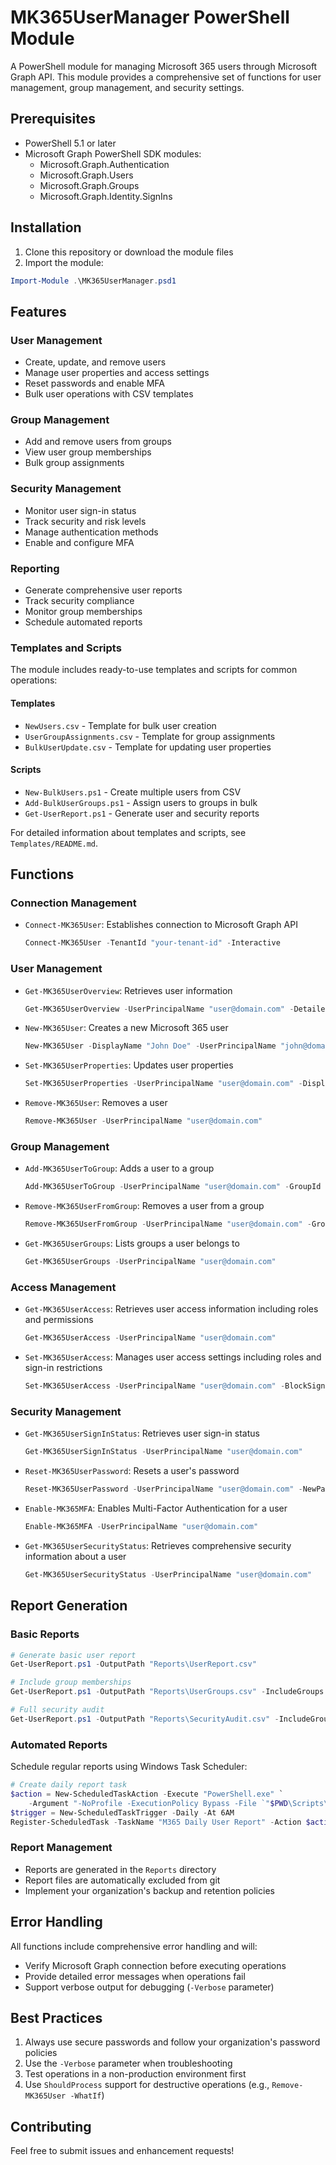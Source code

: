 # MK365UserManager PowerShell Module

A PowerShell module for managing Microsoft 365 users through Microsoft Graph API. This module provides a comprehensive set of functions for user management, group management, and security settings.

## Prerequisites

- PowerShell 5.1 or later
- Microsoft Graph PowerShell SDK modules:
  - Microsoft.Graph.Authentication
  - Microsoft.Graph.Users
  - Microsoft.Graph.Groups
  - Microsoft.Graph.Identity.SignIns

## Installation

1. Clone this repository or download the module files
2. Import the module:
```powershell
Import-Module .\MK365UserManager.psd1
```

## Features

### User Management
- Create, update, and remove users
- Manage user properties and access settings
- Reset passwords and enable MFA
- Bulk user operations with CSV templates

### Group Management
- Add and remove users from groups
- View user group memberships
- Bulk group assignments

### Security Management
- Monitor user sign-in status
- Track security and risk levels
- Manage authentication methods
- Enable and configure MFA

### Reporting
- Generate comprehensive user reports
- Track security compliance
- Monitor group memberships
- Schedule automated reports

### Templates and Scripts
The module includes ready-to-use templates and scripts for common operations:

#### Templates
- `NewUsers.csv` - Template for bulk user creation
- `UserGroupAssignments.csv` - Template for group assignments
- `BulkUserUpdate.csv` - Template for updating user properties

#### Scripts
- `New-BulkUsers.ps1` - Create multiple users from CSV
- `Add-BulkUserGroups.ps1` - Assign users to groups in bulk
- `Get-UserReport.ps1` - Generate user and security reports

For detailed information about templates and scripts, see `Templates/README.md`.

## Functions

### Connection Management
- `Connect-MK365User`: Establishes connection to Microsoft Graph API
  ```powershell
  Connect-MK365User -TenantId "your-tenant-id" -Interactive
  ```

### User Management
- `Get-MK365UserOverview`: Retrieves user information
  ```powershell
  Get-MK365UserOverview -UserPrincipalName "user@domain.com" -Detailed
  ```

- `New-MK365User`: Creates a new Microsoft 365 user
  ```powershell
  New-MK365User -DisplayName "John Doe" -UserPrincipalName "john@domain.com" -Password "SecurePass123!" -Department "IT"
  ```

- `Set-MK365UserProperties`: Updates user properties
  ```powershell
  Set-MK365UserProperties -UserPrincipalName "user@domain.com" -DisplayName "New Name" -Department "HR"
  ```

- `Remove-MK365User`: Removes a user
  ```powershell
  Remove-MK365User -UserPrincipalName "user@domain.com"
  ```

### Group Management
- `Add-MK365UserToGroup`: Adds a user to a group
  ```powershell
  Add-MK365UserToGroup -UserPrincipalName "user@domain.com" -GroupId "group-id"
  ```

- `Remove-MK365UserFromGroup`: Removes a user from a group
  ```powershell
  Remove-MK365UserFromGroup -UserPrincipalName "user@domain.com" -GroupId "group-id"
  ```

- `Get-MK365UserGroups`: Lists groups a user belongs to
  ```powershell
  Get-MK365UserGroups -UserPrincipalName "user@domain.com"
  ```

### Access Management
- `Get-MK365UserAccess`: Retrieves user access information including roles and permissions
  ```powershell
  Get-MK365UserAccess -UserPrincipalName "user@domain.com"
  ```

- `Set-MK365UserAccess`: Manages user access settings including roles and sign-in restrictions
  ```powershell
  Set-MK365UserAccess -UserPrincipalName "user@domain.com" -BlockSignIn $false -AddDirectoryRoles @("User Administrator")
  ```

### Security Management
- `Get-MK365UserSignInStatus`: Retrieves user sign-in status
  ```powershell
  Get-MK365UserSignInStatus -UserPrincipalName "user@domain.com"
  ```

- `Reset-MK365UserPassword`: Resets a user's password
  ```powershell
  Reset-MK365UserPassword -UserPrincipalName "user@domain.com" -NewPassword "NewSecurePass123!" -ForceChangePasswordNextSignIn
  ```

- `Enable-MK365MFA`: Enables Multi-Factor Authentication for a user
  ```powershell
  Enable-MK365MFA -UserPrincipalName "user@domain.com"
  ```

- `Get-MK365UserSecurityStatus`: Retrieves comprehensive security information about a user
  ```powershell
  Get-MK365UserSecurityStatus -UserPrincipalName "user@domain.com"
  ```

## Report Generation

### Basic Reports
```powershell
# Generate basic user report
Get-UserReport.ps1 -OutputPath "Reports\UserReport.csv"

# Include group memberships
Get-UserReport.ps1 -OutputPath "Reports\UserGroups.csv" -IncludeGroups

# Full security audit
Get-UserReport.ps1 -OutputPath "Reports\SecurityAudit.csv" -IncludeGroups -IncludeSecurity
```

### Automated Reports
Schedule regular reports using Windows Task Scheduler:
```powershell
# Create daily report task
$action = New-ScheduledTaskAction -Execute "PowerShell.exe" `
    -Argument "-NoProfile -ExecutionPolicy Bypass -File `"$PWD\Scripts\Get-UserReport.ps1`" -OutputPath `"$PWD\Reports\DailyReport.csv`""
$trigger = New-ScheduledTaskTrigger -Daily -At 6AM
Register-ScheduledTask -TaskName "M365 Daily User Report" -Action $action -Trigger $trigger
```

### Report Management
- Reports are generated in the `Reports` directory
- Report files are automatically excluded from git
- Implement your organization's backup and retention policies

## Error Handling

All functions include comprehensive error handling and will:
- Verify Microsoft Graph connection before executing operations
- Provide detailed error messages when operations fail
- Support verbose output for debugging (`-Verbose` parameter)

## Best Practices

1. Always use secure passwords and follow your organization's password policies
2. Use the `-Verbose` parameter when troubleshooting
3. Test operations in a non-production environment first
4. Use `ShouldProcess` support for destructive operations (e.g., `Remove-MK365User -WhatIf`)

## Contributing

Feel free to submit issues and enhancement requests!
